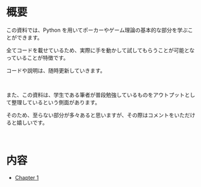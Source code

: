 # 概要

この資料では、Python を用いてポーカーやゲーム理論の基本的な部分を学ぶことができます。

全てコードを載せているため、実際に手を動かして試してもらうことが可能となっていることが特徴です。

コードや説明は、随時更新していきます。

<br />

また、この資料は、学生である筆者が普段勉強しているものをアウトプットとして整理しているという側面があります。

そのため、至らない部分が多々あると思いますが、その際はコメントをいただけると嬉しいです。

<br />

# 内容

- [Chapter 1 ](https://github.com/yu5uke-1024/poker_and_game_theory/blob/main/Doc/Chapter1.md)
